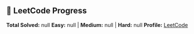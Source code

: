 ## 🚀 LeetCode Progress
**Total Solved:** null
**Easy:** null | **Medium:** null | **Hard:** null
**Profile:** [LeetCode](https://leetcode.com/alinachrks)
